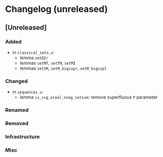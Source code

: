 # Changelog (unreleased)

## [Unreleased]

### Added

- in `classical_sets.v`:
  + lemma `setDIr`
  + lemmas `setMT`, `setTM`, `setMI`
  + lemmas `setSM`, `setM_bigcupr`, `setM_bigcupl`

### Changed

- in `sequences.v`:
  + lemma `is_cvg_ereal_nneg_natsum`: remove superfluous `P` parameter

### Renamed

### Removed

### Infrastructure

### Misc
